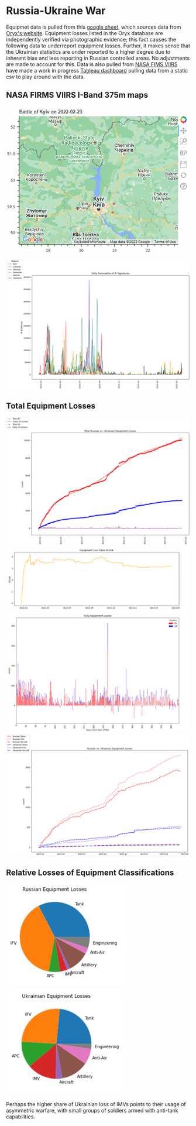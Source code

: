 # Russia-Ukraine War
Equipmet data is pulled from this [google sheet](https://docs.google.com/spreadsheets/d/1bngHbR0YPS7XH1oSA1VxoL4R34z60SJcR3NxguZM9GI/edit#gid=0), which sources data from [Oryx's website](https://www.oryxspioenkop.com/2022/02/attack-on-europe-documenting-equipment.html). Equipment losses listed in the Oryx database are independently verified via photographic evidence; this fact causes the following data to underreport equipment losses. Further, it makes sense that the Ukrainian statistics are under reported to a higher degree due to inherent bias and less reporting in Russian controlled areas. No adjustments are made to account for this. Data is also pulled from [NASA FIMS VIIRS](https://firms.modaps.eosdis.nasa.gov) have made a work in progress [Tableau dashboard](https://public.tableau.com/app/profile/sam44011739/viz/Ukraine_War_Equipment/Dashboard2?publish=yes) pulling data from a static csv to play around with the data.

## NASA FIRMS VIIRS I-Band 375m maps

![](./maps/KyivBattle.gif)

![](./plots/DailyBrightnessByRegion.png)

## Total Equipment Losses

![a](./plots/Total.PNG)
![b](./plots/Ratio.PNG)
![](./plots/DailyBar.PNG)
![](./plots/Categorical.PNG)

## Relative Losses of Equipment Classifications
![](./plots/RUpie.PNG)

![](./plots/UApie.PNG)

Perhaps the higher share of Ukrainian loss of IMVs points to their usage of asymmetric warfare, with small groups of soldiers armed with anti-tank capabilities.
